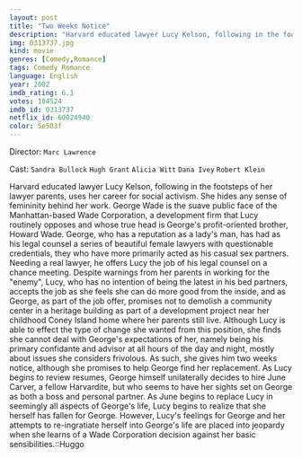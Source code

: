 ```yaml
---
layout: post
title: "Two Weeks Notice"
description: "Harvard educated lawyer Lucy Kelson, following in the footsteps of her lawyer parents, uses her career for social activism. She hides any sense of femininity behind her work. George Wade is the suave public face of the Manhattan-based Wade Corporation, a development firm that Lucy routinely opposes and whose true head is George's profit-oriented brother, Howard Wade. George, who has a reputation as a lady's man, has had as his legal counsel a seri.."
img: 0313737.jpg
kind: movie
genres: [Comedy,Romance]
tags: Comedy Romance 
language: English
year: 2002
imdb_rating: 6.1
votes: 104524
imdb_id: 0313737
netflix_id: 60024940
color: 5e503f
---
```

Director: `Marc Lawrence`  

Cast: `Sandra Bullock` `Hugh Grant` `Alicia Witt` `Dana Ivey` `Robert Klein` 

Harvard educated lawyer Lucy Kelson, following in the footsteps of her lawyer parents, uses her career for social activism. She hides any sense of femininity behind her work. George Wade is the suave public face of the Manhattan-based Wade Corporation, a development firm that Lucy routinely opposes and whose true head is George's profit-oriented brother, Howard Wade. George, who has a reputation as a lady's man, has had as his legal counsel a series of beautiful female lawyers with questionable credentials, they who have more primarily acted as his casual sex partners. Needing a real lawyer, he offers Lucy the job of his legal counsel on a chance meeting. Despite warnings from her parents in working for the "enemy", Lucy, who has no intention of being the latest in his bed partners, accepts the job as she feels she can do more good from the inside, and as George, as part of the job offer, promises not to demolish a community center in a heritage building as part of a development project near her childhood Coney Island home where her parents still live. Although Lucy is able to effect the type of change she wanted from this position, she finds she cannot deal with George's expectations of her, namely being his primary confidante and advisor at all hours of the day and night, mostly about issues she considers frivolous. As such, she gives him two weeks notice, although she promises to help George find her replacement. As Lucy begins to review resumes, George himself unilaterally decides to hire June Carver, a fellow Harvardite, but who seems to have her sights set on George as both a boss and personal partner. As June begins to replace Lucy in seemingly all aspects of George's life, Lucy begins to realize that she herself has fallen for George. However, Lucy's feelings for George and her attempts to re-ingratiate herself into George's life are placed into jeopardy when she learns of a Wade Corporation decision against her basic sensibilities.::Huggo